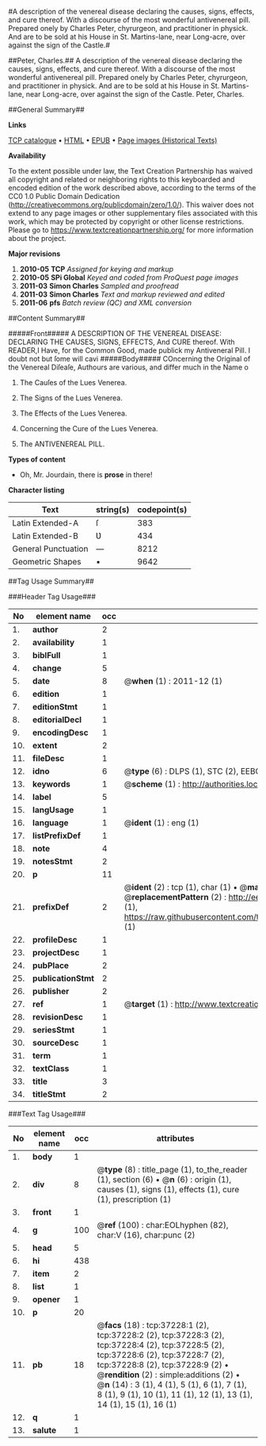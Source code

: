 #A description of the venereal disease declaring the causes, signs, effects, and cure thereof. With a discourse of the most wonderful antivenereal pill. Prepared onely by Charles Peter, chyrurgeon, and practitioner in physick. And are to be sold at his House in St. Martins-lane, near Long-acre, over against the sign of the Castle.#

##Peter, Charles.##
A description of the venereal disease declaring the causes, signs, effects, and cure thereof. With a discourse of the most wonderful antivenereal pill. Prepared onely by Charles Peter, chyrurgeon, and practitioner in physick. And are to be sold at his House in St. Martins-lane, near Long-acre, over against the sign of the Castle.
Peter, Charles.

##General Summary##

**Links**

[TCP catalogue](http://www.ota.ox.ac.uk/tcp/)  • 
[HTML](http://tei.it.ox.ac.uk/tcp/Texts-HTML/free/A54/A54490.html)  • 
[EPUB](http://tei.it.ox.ac.uk/tcp/Texts-EPUB/free/A54/A54490.epub) • 
[Page images (Historical Texts)](https://historicaltexts.jisc.ac.uk/eebo-99832754e)

**Availability**

To the extent possible under law, the Text Creation Partnership has waived all copyright and related or neighboring rights to this keyboarded and encoded edition of the work described above, according to the terms of the CC0 1.0 Public Domain Dedication (http://creativecommons.org/publicdomain/zero/1.0/). This waiver does not extend to any page images or other supplementary files associated with this work, which may be protected by copyright or other license restrictions. Please go to https://www.textcreationpartnership.org/ for more information about the project.

**Major revisions**

1. __2010-05__ __TCP__ *Assigned for keying and markup*
1. __2010-05__ __SPi Global__ *Keyed and coded from ProQuest page images*
1. __2011-03__ __Simon Charles__ *Sampled and proofread*
1. __2011-03__ __Simon Charles__ *Text and markup reviewed and edited*
1. __2011-06__ __pfs__ *Batch review (QC) and XML conversion*

##Content Summary##

#####Front#####
A DESCRIPTION OF THE VENEREAL DISEASE: DECLARING THE CAUSES, SIGNS, EFFECTS, And CURE thereof. With READER,I Have, for the Common Good, made publick my Antiveneral Pill. I doubt not but ſome will cavi
#####Body#####
COncerning the Original of the Venereal Diſeaſe, Authours are various, and differ much in the Name o
1. The Cauſes of the Lues Venerea.

1. The Signs of the Lues Venerea.

1. The Effects of the Lues Venerea.

1. Concerning the Cure of the Lues Venerea.

1. The ANTIVENEREAL PILL.

**Types of content**

  * Oh, Mr. Jourdain, there is **prose** in there!

**Character listing**


|Text|string(s)|codepoint(s)|
|---|---|---|
|Latin Extended-A|ſ|383|
|Latin Extended-B|Ʋ|434|
|General Punctuation|—|8212|
|Geometric Shapes|▪|9642|

##Tag Usage Summary##

###Header Tag Usage###

|No|element name|occ|attributes|
|---|---|---|---|
|1.|__author__|2||
|2.|__availability__|1||
|3.|__biblFull__|1||
|4.|__change__|5||
|5.|__date__|8| @__when__ (1) : 2011-12 (1)|
|6.|__edition__|1||
|7.|__editionStmt__|1||
|8.|__editorialDecl__|1||
|9.|__encodingDesc__|1||
|10.|__extent__|2||
|11.|__fileDesc__|1||
|12.|__idno__|6| @__type__ (6) : DLPS (1), STC (2), EEBO-CITATION (1), PROQUEST (1), VID (1)|
|13.|__keywords__|1| @__scheme__ (1) : http://authorities.loc.gov/ (1)|
|14.|__label__|5||
|15.|__langUsage__|1||
|16.|__language__|1| @__ident__ (1) : eng (1)|
|17.|__listPrefixDef__|1||
|18.|__note__|4||
|19.|__notesStmt__|2||
|20.|__p__|11||
|21.|__prefixDef__|2| @__ident__ (2) : tcp (1), char (1)  •  @__matchPattern__ (2) : ([0-9\-]+):([0-9IVX]+) (1), (.+) (1)  •  @__replacementPattern__ (2) : http://eebo.chadwyck.com/downloadtiff?vid=$1&page=$2 (1), https://raw.githubusercontent.com/textcreationpartnership/Texts/master/tcpchars.xml#$1 (1)|
|22.|__profileDesc__|1||
|23.|__projectDesc__|1||
|24.|__pubPlace__|2||
|25.|__publicationStmt__|2||
|26.|__publisher__|2||
|27.|__ref__|1| @__target__ (1) : http://www.textcreationpartnership.org/docs/. (1)|
|28.|__revisionDesc__|1||
|29.|__seriesStmt__|1||
|30.|__sourceDesc__|1||
|31.|__term__|1||
|32.|__textClass__|1||
|33.|__title__|3||
|34.|__titleStmt__|2||


###Text Tag Usage###

|No|element name|occ|attributes|
|---|---|---|---|
|1.|__body__|1||
|2.|__div__|8| @__type__ (8) : title_page (1), to_the_reader (1), section (6)  •  @__n__ (6) : origin (1), causes (1), signs (1), effects (1), cure (1), prescription (1)|
|3.|__front__|1||
|4.|__g__|100| @__ref__ (100) : char:EOLhyphen (82), char:V (16), char:punc (2)|
|5.|__head__|5||
|6.|__hi__|438||
|7.|__item__|2||
|8.|__list__|1||
|9.|__opener__|1||
|10.|__p__|20||
|11.|__pb__|18| @__facs__ (18) : tcp:37228:1 (2), tcp:37228:2 (2), tcp:37228:3 (2), tcp:37228:4 (2), tcp:37228:5 (2), tcp:37228:6 (2), tcp:37228:7 (2), tcp:37228:8 (2), tcp:37228:9 (2)  •  @__rendition__ (2) : simple:additions (2)  •  @__n__ (14) : 3 (1), 4 (1), 5 (1), 6 (1), 7 (1), 8 (1), 9 (1), 10 (1), 11 (1), 12 (1), 13 (1), 14 (1), 15 (1), 16 (1)|
|12.|__q__|1||
|13.|__salute__|1||
